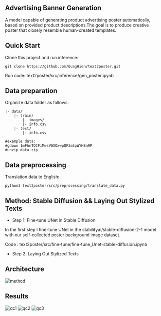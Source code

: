 ##  Advertising Banner Generation
A model capable of generating product advertising poster automatically, based on provided product descriptions.The goal is to produce creative poster that closely resemble human-created templates.
## Quick Start
Clone this project and run inference:
```
git clone https://github.com/QuagHien/text2poster.git
```

Run code: text2poster/src/inference/gen_poster.ipynb

## Data preparation
Organize data folder as follows:
  ```
  |- data/
      |- train/
          |- images/
          |- info.csv
      |- test/
          |- info.csv

#example data:
#gdown 1mFhnTOCFiMwsVGXOxwpQP3m5pWYHSn9P
#unzip data.zip
  ```
## Data preprocessing
Translation data to English:
```
python3 text2poster/src/preprocessing/translate_data.py
```
## Method: Stable Diffusion && Laying Out Stylized Texts
*   Step 1: Fine-tune UNet in Stable Diffusion

  In the first step I fine-tune UNet in the stabilityai/stable-diffusion-2-1 model with our self-collected poster background image dataset.

  Code : text2poster/src/fine-tune/fine-tune_Unet-stable-diffusion.ipynb
*   Step 2: Laying Out Stylized Texts

## Architecture
<img src="https://github.com/QuagHien/text2poster/blob/master/images/architecture.png" alt="method" />

## Results
<img src="https://github.com/QuagHien/text2poster/blob/master/images/qc1.jpg" alt="qc1" />
<img src="https://github.com/QuagHien/text2poster/blob/master/images/qc2.jpg" alt="qc2" />
<img src="https://github.com/QuagHien/text2poster/blob/master/images/qc3.jpg" alt="qc3" />


